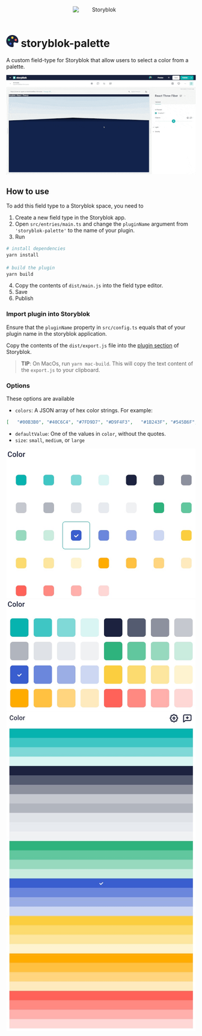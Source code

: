 <p style="text-align: center">
  <a href="https://www.storyblok.com/" rel="noopener">
 <img width=150px src="https://a.storyblok.com/f/51376/3856x824/fea44d52a9/colored-full.png" alt="Storyblok" style="display:inline-block;margin:20px;"></a>
</p>

# ![icon.svg](docs/icon.svg) storyblok-palette

A custom field-type for Storyblok that allow users to select a color from a palette. 

![demo.gif](docs/demo.gif)

## How to use

To add this field type to a Storyblok space, you need to

1. Create a new field type in the Storyblok app.
2. Open `src/entries/main.ts` and change the `pluginName` argument from `'storyblok-palette'` to the name of your plugin.
3. Run

```bash
# install dependencies
yarn install

# build the plugin
yarn build
```

4. Copy the contents of `dist/main.js` into the field type editor.
5. Save
6. Publish

### Import plugin into Storyblok

Ensure that the `pluginName` property in `src/config.ts` equals that of your plugin name in the storyblok application. 

Copy the contents of the `dist/export.js` file into the [plugin section](https://app.storyblok.com/#!/me/plugins) of Storyblok.

> **TIP**: On MacOs, run `yarn mac-build`. This will copy the text content of the `export.js` to your clipboard. 

### Options

These options are available

* `colors`: A JSON array of hex color strings. For example:
 ```json
[   "#00B3B0", "#40C6C4", "#7FD9D7", "#D9F4F3",   "#1B243F", "#545B6F", "#8D919F", "#C6C8CF",   "#B1B5BE", "#DFE3E8", "#E7EAEE", "#EFF1F3",   "#2DB47D", "#62C79E", "#96D9BE", "#CAECDE",   "#395ECE", "#6B87DB", "#9CAEE6", "#CDD7F3",   "#FBCE41", "#FCDB71", "#FDE6A0", "#FEF3CF",   "#FFAC00", "#FFC140", "#FFD57F", "#FFEABF",   "#FF6159", "#FF8983", "#FFB0AC", "#FFD7D5"]
```
* `defaultValue`: One of the values in `color`, without the quotes.
* `size`: `small`, `medium`, or `large`

![option-small.png](docs/option-small.png)
![option-medium.png](docs/option-medium.png)
![option-large.png](docs/option-large.png)